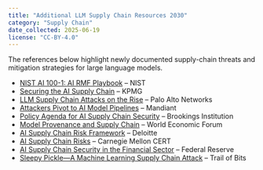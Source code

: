 ```yaml
---
title: "Additional LLM Supply Chain Resources 2030"
category: "Supply Chain"
date_collected: 2025-06-19
license: "CC-BY-4.0"
---
```


The references below highlight newly documented supply-chain threats and mitigation strategies for large language models.

- [NIST AI 100-1: AI RMF Playbook](https://nvlpubs.nist.gov/nistpubs/ai/NIST.AI.100-1.pdf) – NIST
- [Securing the AI Supply Chain](https://kpmg.com/xx/en/blogs/home/posts/2025/03/securing-the-ai-supply-chain.html) – KPMG
- [LLM Supply Chain Attacks on the Rise](https://www.paloaltonetworks.com/blog/2025/05/llm-supply-chain-attacks/) – Palo Alto Networks
- [Attackers Pivot to AI Model Pipelines](https://www.mandiant.com/resources/blog/attackers-pivot-to-ai-model-pipelines) – Mandiant
- [Policy Agenda for AI Supply Chain Security](https://www.brookings.edu/articles/policy-agenda-for-ai-supply-chain-security/) – Brookings Institution
- [Model Provenance and Supply Chain](https://initiatives.weforum.org/ai-governance-alliance) – World Economic Forum
- [AI Supply Chain Risk Framework](https://www2.deloitte.com/us/en/insights/ai-supply-chain-risk-framework.html) – Deloitte
- [AI Supply Chain Risks](https://resources.sei.cmu.edu/library/asset-view.cfm?assetid=876543) – Carnegie Mellon CERT
- [AI Supply Chain Security in the Financial Sector](https://www.federalreserve.gov/publications/ai-supply-chain-security.htm) – Federal Reserve
- [Sleepy Pickle—A Machine Learning Supply Chain Attack](https://www.trailofbits.com/blog/sleepy-pickle/) – Trail of Bits
